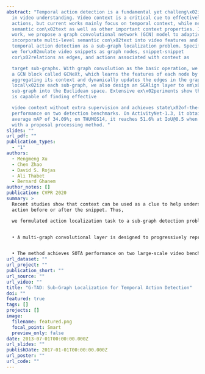 ```yaml
---
abstract: "Temporal action detection is a fundamental yet challeng\x02ing task
  in video understanding. Video context is a critical cue to effectively detect
  actions, but current works mainly focus on temporal context, while neglecting
  semantic con\x02text as well as other important context properties. In this
  work, we propose a graph convolutional network (GCN) model to adaptively
  incorporate multi-level semantic con\x02text into video features and cast
  temporal action detection as a sub-graph localization problem. Specifically,
  we for\x02mulate video snippets as graph nodes, snippet-snippet
  cor\x02relations as edges, and actions associated with context as

  target sub-graphs. With graph convolution as the basic operation, we design
  a GCN block called GCNeXt, which learns the features of each node by
  aggregating its context and dynamically updates the edges in the graph. To
  local\x02ize each sub-graph, we also design an SGAlign layer to em\x02bed each
  sub-graph into the Euclidean space. Extensive ex\x02periments show that G-TAD
  is capable of finding effective

  video context without extra supervision and achieves state\x02of-the-art
  performance on two detection benchmarks. On ActivityNet-1.3, it obtains an
  average mAP of 34.09%; on THUMOS14, it reaches 51.6% at IoU@0.5 when combined
  with a proposal processing method. "
slides: ""
url_pdf: ""
publication_types:
  - "1"
authors:
  - Mengmeng Xu
  - Chen Zhao
  - David S. Rojas
  - Ali Thabet
  - Bernard Ghanem
author_notes: []
publication: CVPR 2020
summary: >
  Recent studies show that context can be used as a clue to help understanding
  action before or after the snippet. Thus,

  we formulated action localization task to a sub-graph detection problem, solved by graph convolutional network.


  • A multi-graph convolutional layer is designed to progressively represent the video snippet by its adaptive semantics.


  • The method achieves SOTA performance on two large-scale video benchmarks for human activity localization.
url_dataset: ""
url_project: ""
publication_short: ""
url_source: ""
url_video: ""
title: "G-TAD: Sub-Graph Localization for Temporal Action Detection"
doi: ""
featured: true
tags: []
projects: []
image:
  filename: featured.png
  focal_point: Smart
  preview_only: false
date: 2013-07-01T00:00:00.000Z
url_slides: ""
publishDate: 2017-01-01T00:00:00.000Z
url_poster: ""
url_code: ""
---
```

